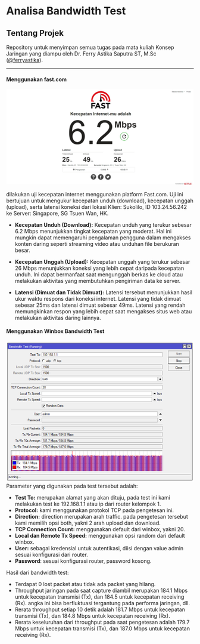 # Analisa Bandwidth Test
## Tentang Projek

Repository untuk menyimpan semua tugas pada mata kuliah Konsep Jaringan yang diampu oleh Dr. Ferry Astika Saputra ST, M.Sc ([@ferryastika](https://github.com/ferryastika)).

---

#### Menggunakan fast.com
![fast.com](./assets/fastcom.jpeg)

dilakukan uji kecepatan internet menggunakan platform Fast.com. Uji ini bertujuan untuk mengukur kecepatan unduh (download), kecepatan unggah (upload), serta latensi koneksi dari lokasi Klien: Sukolilo, ID 103.24.56.242 ke Server: Singapore, SG Tsuen Wan, HK. <br>

- **Kecepatan Unduh (Download):** Kecepatan unduh yang terukur sebesar 6.2 Mbps menunjukkan tingkat kecepatan yang moderat. Hal ini mungkin dapat memengaruhi pengalaman pengguna dalam mengakses konten daring seperti streaming video atau unduhan file berukuran besar. <br>

- **Kecepatan Unggah (Upload):** Kecepatan unggah yang terukur sebesar 26 Mbps menunjukkan koneksi yang lebih cepat daripada kecepatan unduh. Ini dapat bermanfaat saat mengunggah berkas ke cloud atau melakukan aktivitas yang membutuhkan pengiriman data ke server. <br>

- **Latensi (Dimuat dan Tidak Dimuat):** Latensi tersebut menunjukkan hasil ukur waktu respons dari koneksi internet. Latensi yang tidak dimuat sebesar 25ms dan latensi dimuat sebesar 49ms. Latensi yang rendah memungkinkan respon yang lebih cepat saat mengakses situs web atau melakukan aktivitas daring lainnya. <br>

#### Menggunakan Winbox Bandwidth Test
![Winbox Mikrotik](./assets/winbok.png)
Parameter yang digunakan pada test tersebut adalah:
- **Test To:** merupakan alamat yang akan dituju, pada test ini kami melakukan test ke 192.168.1.1 atau ip dari router kelompok 1.
- **Protocol:** kami menggunakan protokol TCP pada pengetesan ini.
- **Direction:** direction merupakan arah traffic. pada pengetesan tersebut kami memilih opsi both, yakni 2 arah upload dan download.
- **TCP Connection Count:** menggunakan default dari winbox, yakni 20.
- **Local dan Remote Tx Speed:** menggunakan opsi random dari default winbox.
- **User:** sebagai kredensial untuk autentikasi, diisi dengan value admin sesuai konfigurasi dari router.
- **Password**: sesuai konfigurasi router, password kosong.

Hasil dari bandwidth test:
- Terdapat 0 lost packet atau tidak ada packet yang hilang.
- Throughput jaringan pada saat capture diambil merupakan 184.1 Mbps untuk kecepatan transmisi (Tx), dan 184.5 untuk kecepatan receiving (Rx). angka ini bisa berfluktuasi tergantung pada performa jaringan, dll.
- Rerata throughput setiap 10 detik adalah 181.7 Mbps untuk kecepatan transmisi (Tx), dan 184.8 Mbps untuk kecepatan receiving (Rx).
- Rerata keseluruhan dari throughput pada saat pengetesan adalah 179.7 Mbps untuk kecepatan transmisi (Tx), dan 187.0 Mbps untuk kecepatan receiving (Rx).